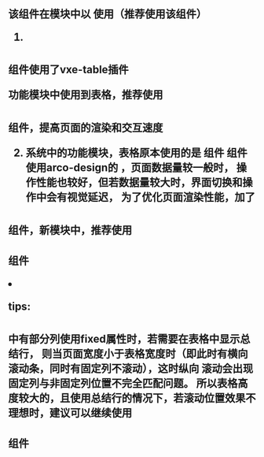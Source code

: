 ## 该组件在模块中以 <Table /> 使用（推荐使用该组件）

1. <Table /> 组件使用了vxe-table插件
功能模块中使用到表格，推荐使用<Table />组件，提高页面的渲染和交互速度

2. 系统中的功能模块，表格原本使用的是 <ArcoTable />组件
<ArcoTable />组件使用arco-design的 <a-table />，页面数据量较一般时，
操作性能也较好，但若数据量较大时，界面切换和操作中会有视觉延迟，
为了优化页面渲染性能，加了 <Table />组件，新模块中，推荐使用 <Table /> 组件

3. tips: <Table /> 中有部分列使用fixed属性时，若需要在表格中显示总结行，
则当页面宽度小于表格宽度时（即此时有横向滚动条，同时有固定列不滚动），这时纵向
滚动会出现固定列与非固定列位置不完全匹配问题。
所以表格高度较大的，且使用总结行的情况下，若滚动位置效果不理想时，建议可以继续使用 <Table /> 组件
